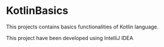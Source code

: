 # KotlinBasics
This projects contains basics functionalities of Kotlin language.

This project have been developed using IntelliJ IDEA
